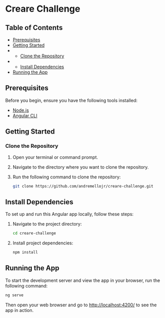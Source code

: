 # Creare Challenge

## Table of Contents

- [Prerequisites](#prerequisites)
- [Getting Started](#getting-started)
- - [Clone the Repository](#clone-the-repository)
- - [Install Dependencies](#install-dependencies)
- [Running the App](#running-the-app)

## Prerequisites

Before you begin, ensure you have the following tools installed:

- [Node.js](https://nodejs.org/)
- [Angular CLI](https://cli.angular.io/)

## Getting Started

### Clone the Repository

1. Open your terminal or command prompt.
2. Navigate to the directory where you want to clone the repository.
3. Run the following command to clone the repository:

   ```bash
   git clone https://github.com/andremellojr/creare-challenge.git
   ```

## Install Dependencies

To set up and run this Angular app locally, follow these steps:

1. Navigate to the project directory:

    ```bash
    cd creare-challenge
    ```


2. Install project dependencies:

    ```bash
    npm install
    ```

## Running the App

To start the development server and view the app in your browser, run the following command:

```bash
ng serve
```

Then open your web browser and go to [http://localhost:4200/](http://localhost:4200/) to see the app in action.

